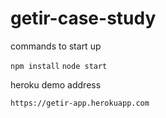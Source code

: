 # getir-case-study

commands to start up

`npm install`
`node start`

heroku demo address

`https://getir-app.herokuapp.com`
